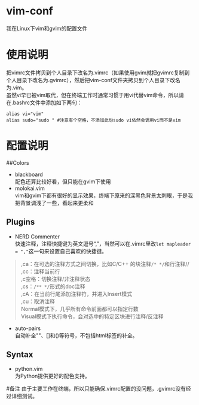# vim-conf
我在Linux下vim和gvim的配置文件

# 使用说明
把vimrc文件拷贝到个人目录下改名为.vimrc（如果使用gvim就把gvimrc复制到个人目录下改名为.gvimrc），然后把vim-conf文件夹拷贝到个人目录下改名为.vim。  
虽然vi早已被vim取代，但在终端工作时通常习惯于用vi代替vim命令，所以请在.bashrc文件中添加如下两句：
```shell
alias vi="vim"
alias sudo="sudo " #注意有个空格，不添加此句sudo vi依然会调用vi而不是vim
```

# 配置说明
##Colors
* blackboard  
配色还算比较好看，但只能在gvim下使用
* molokai.vim  
vim和gvim下都有很好的显示效果，终端下原来的深黑色背景太刺眼，于是我把背景调浅了一些，看起来更柔和

## Plugins 
* NERD Commenter  
快速注释，注释快捷键为英文逗号“,”，当然可以在.vimrc里改`let mapleader = ","`这一句来设置自己喜欢的快捷键。  
> ,ca：在可选的注释方式之间切换，比如C/C++ 的块注释`/* */`和行注释//  
> ,cc：注释当前行  
> ,c空格：切换注释/非注释状态  
> ,cs：`/** */`形式的doc注释  
> ,cA：在当前行尾添加注释符，并进入Insert模式  
> ,cu：取消注释  
> Normal模式下，几乎所有命令前面都可以指定行数  
> Visual模式下执行命令，会对选中的特定区块进行注释/反注释  

* auto-pairs  
自动补全""、[]和()等符号，不包括html标签的补全。

## Syntax
* python.vim  
为Python提供更好的配色支持。


#备注
由于主要工作在终端，所以只能确保.vimrc配置的没问题，.gvimrc没有经过详细测试。
